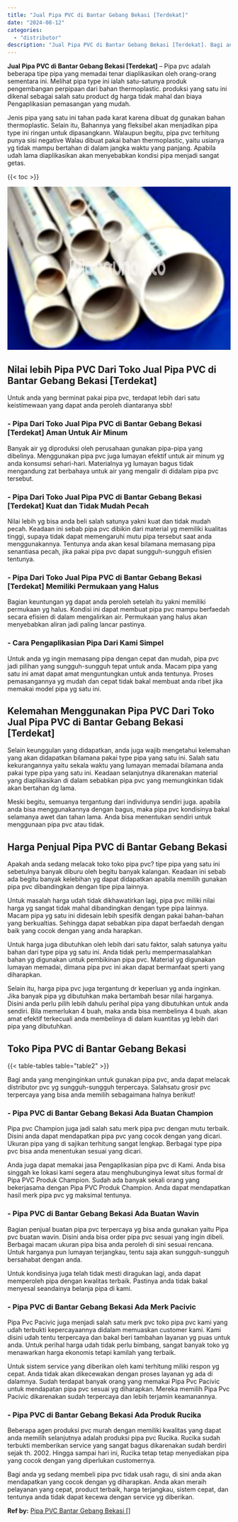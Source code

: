 ```yaml
---
title: "Jual Pipa PVC di Bantar Gebang Bekasi [Terdekat]"
date: "2024-08-12"
categories: 
  - "distributor"
description: "Jual Pipa PVC di Bantar Gebang Bekasi [Terdekat]. Bagi anda yg sedang membeli pipa pvc tidak usah ragu, di sini anda akan mendapatkan yang cocok dengan yg di..."
---
```


**Jual Pipa PVC di Bantar Gebang Bekasi \[Terdekat\]** – Pipa pvc adalah beberapa tipe pipa yang memadai tenar diaplikasikan oleh orang-orang sementara ini. Melihat pipa type ini ialah satu-satunya produk pengembangan perpipaan dari bahan thermoplastic. produksi yang satu ini dikenal sebagai salah satu product dg harga tidak mahal dan biaya Pengaplikasian pemasangan yang mudah.

Jenis pipa yang satu ini tahan pada karat karena dibuat dg gunakan bahan thermoplastic. Selain itu, Bahannya yang fleksibel akan menjadikan pipa type ini ringan untuk dipasangkann. Walaupun begitu, pipa pvc terhitung punya sisi negative Walau dibuat pakai bahan thermoplastic, yaitu usianya yg tidak mampu bertahan di dalam jangka waktu yang panjang. Apabila udah lama diaplikasikan akan menyebabkan kondisi pipa menjadi sangat getas.

{{< toc >}}

![Jual Pipa PVC di Bantar Gebang Bekasi [Terdekat]](/images/jaul-pipa-pvc-13.png)

## Nilai lebih Pipa PVC Dari Toko Jual Pipa PVC di Bantar Gebang Bekasi \[Terdekat\]

Untuk anda yang berminat pakai pipa pvc, terdapat lebih dari satu keistimewaan yang dapat anda peroleh diantaranya sbb!

### \- Pipa Dari Toko Jual Pipa PVC di Bantar Gebang Bekasi \[Terdekat\] Aman Untuk Air Minum

Banyak air yg diproduksi oleh perusahaan gunakan pipa-pipa yang dibelinya. Menggunakan pipa pvc juga lumayan efektif untuk air minum yg anda konsumsi sehari-hari. Materialnya yg lumayan bagus tidak mengandung zat berbahaya untuk air yang mengalir di didalam pipa pvc tersebut.

### \- Pipa Dari Toko Jual Pipa PVC di Bantar Gebang Bekasi \[Terdekat\] Kuat dan Tidak Mudah Pecah

Nilai lebih yg bisa anda beli salah satunya yakni kuat dan tidak mudah pecah. Keadaan ini sebab pipa pvc dibikin dari material yg memiliki kualitas tinggi, supaya tidak dapat memengaruhi mutu pipa tersebut saat anda menggunakannya. Tentunya anda akan kesal bilamana memasang pipa senantiasa pecah, jika pakai pipa pvc dapat sungguh-sungguh efisien tentunya.

### \- Pipa Dari Toko Jual Pipa PVC di Bantar Gebang Bekasi \[Terdekat\] Memiliki Permukaan yang Halus

Bagian keuntungan yg dapat anda peroleh setelah itu yakni memiliki permukaan yg halus. Kondisi ini dapat membuat pipa pvc mampu berfaedah secara efisien di dalam mengalirkan air. Permukaan yang halus akan menyebabkan aliran jadi paling lancar pastinya.

### \- Cara Pengaplikasian Pipa Dari Kami Simpel

Untuk anda yg ingin memasang pipa dengan cepat dan mudah, pipa pvc jadi pilihan yang sungguh-sungguh tepat untuk anda. Macam pipa yang satu ini amat dapat amat menguntungkan untuk anda tentunya. Proses pemasangannya yg mudah dan cepat tidak bakal membuat anda ribet jika memakai model pipa yg satu ini.

## Kelemahan Menggunakan Pipa PVC Dari Toko Jual Pipa PVC di Bantar Gebang Bekasi \[Terdekat\]

Selain keunggulan yang didapatkan, anda juga wajib mengetahui kelemahan yang akan didapatkan bilamana pakai type pipa yang satu ini. Salah satu kekurangannya yaitu sekala waktu yang lumayan memadai bilamana anda pakai type pipa yang satu ini. Keadaan selanjutnya dikarenakan material yang diaplikasikan di dalam sebabkan pipa pvc yang memungkinkan tidak akan bertahan dg lama.

Meski begitu, semuanya tergantung dari individunya sendiri juga. apabila anda bisa menggunakannya dengan bagus, maka pipa pvc kondisinya bakal selamanya awet dan tahan lama. Anda bisa menentukan sendiri untuk menggunaan pipa pvc atau tidak.

## Harga Penjual Pipa PVC di Bantar Gebang Bekasi

Apakah anda sedang melacak toko toko pipa pvc? tipe pipa yang satu ini sebetulnya banyak diburu oleh begitu banyak kalangan. Keadaan ini sebab ada begitu banyak kelebihan yg dapat didapatkan apabila memilih gunakan pipa pvc dibandingkan dengan tipe pipa lainnya.

Untuk masalah harga udah tidak dikhawatirkan lagi, pipa pvc miliki nilai harga yg sangat tidak mahal dibandingkan dengan type pipa lainnya. Macam pipa yg satu ini didesain lebih spesifik dengan pakai bahan-bahan yang berkualtias. Sehingga dapat sebabkan pipa dapat berfaedah dengan baik yang cocok dengan yang anda harapkan.

Untuk harga juga dibutuhkan oleh lebih dari satu faktor, salah satunya yaitu bahan dari type pipa yg satu ini. Anda tidak perlu mempermasalahkan bahan yg digunakan untuk pembikinan pipa pvc. Material yg digunakan lumayan memadai, dimana pipa pvc ini akan dapat bermanfaat sperti yang diharapkan.

Selain itu, harga pipa pvc juga tergantung dr keperluan yg anda inginkan. Jika banyak pipa yg dibutuhkan maka bertambah besar nilai harganya. Disini anda perlu pilih lebih dahulu perihal pipa yang dibutuhkan untuk anda sendiri. Bila memerlukan 4 buah, maka anda bisa membelinya 4 buah. akan amat efektif terkecuali anda membelinya di dalam kuantitas yg lebih dari pipa yang dibutuhkan.

## Toko Pipa PVC di Bantar Gebang Bekasi

{{< table-tables table="table2" >}}

Bagi anda yang menginginkan untuk gunakan pipa pvc, anda dapat melacak distributor pvc yg sungguh-sungguh terpercaya. Salahsatu grosir pvc terpercaya yang bisa anda memilih sebagaimana halnya berikut!

### \- Pipa PVC di Bantar Gebang Bekasi Ada Buatan Champion

Pipa pvc Champion juga jadi salah satu merk pipa pvc dengan mutu terbaik. Disini anda dapat mendapatkan pipa pvc yang cocok dengan yang dicari. Ukuran pipa yang di sajikan terhitung sangat lengkap. Berbagai type pipa pvc bisa anda menentukan sesuai yang dicari.

Anda juga dapat memakai jasa Pengaplikasian pipa pvc di Kami. Anda bisa singgah ke lokasi kami segera atau menghubunginya lewat situs formal dr Pipa PVC Produk Champion. Sudah ada banyak sekali orang yang bekerjasama dengan Pipa PVC Produk Champion. Anda dapat mendapatkan hasil merk pipa pvc yg maksimal tentunya.

### \- Pipa PVC di Bantar Gebang Bekasi Ada Buatan Wavin

Bagian penjual buatan pipa pvc terpercaya yg bisa anda gunakan yaitu Pipa pvc buatan wavin. Disini anda bisa order pipa pvc sesuai yang ingin dibeli. Berbagai macam ukuran pipa bisa anda peroleh di sini sesuai rencana. Untuk harganya pun lumayan terjangkau, tentu saja akan sungguh-sungguh bersahabat dengan anda.

Untuk kondisinya juga telah tidak mesti diragukan lagi, anda dapat memperoleh pipa dengan kwalitas terbaik. Pastinya anda tidak bakal menyesal seandainya belanja pipa di kami.

### \- Pipa PVC di Bantar Gebang Bekasi Ada Merk Pacivic

Pipa Pvc Pacivic juga menjadi salah satu merk pvc toko pipa pvc kami yang udah terbukti kepercayaannya didalam memuaskan customer kami. Kami disini udah tentu terpercaya dan bakal beri tambahan layanan yg puas untuk anda. Untuk perihal harga udah tidak perlu bimbang, sangat banyak toko yg menawarkan harga ekonomis tetapi kamilah yang terbaik.

Untuk sistem service yang diberikan oleh kami terhitung miliki respon yg cepat. Anda tidak akan dikecewakan dengan proses layanan yg ada di dalamnya. Sudah terdapat banyak orang yang memakai Pipa Pvc Pacivic untuk mendapatan pipa pvc sesuai yg diharapkan. Mereka memilih Pipa Pvc Pacivic dikarenakan sudah terpercaya dan lebih terjamin keamanannya.

### \- Pipa PVC di Bantar Gebang Bekasi Ada Produk Rucika

Beberapa agen produksi pvc murah dengan memiliki kwalitas yang dapat anda memilih selanjutnya adalah produksi pipa pvc Rucika. Rucika sudah terbukti memberikan service yang sangat bagus dikarenakan sudah berdiri sejak th. 2002. Hingga sampai hari ini, Rucika tetap tetap menyediakan pipa yang cocok dengan yang diperlukan customernya.

Bagi anda yg sedang membeli pipa pvc tidak usah ragu, di sini anda akan mendapatkan yang cocok dengan yg diharapkan. Anda akan meraih pelayanan yang cepat, product terbaik, harga terjangkau, sistem cepat, dan tentunya anda tidak dapat kecewa dengan service yg diberikan.

**Ref by:** [Pipa PVC Bantar Gebang Bekasi []](https://id.wikipedia.org/wiki/Pipa)
